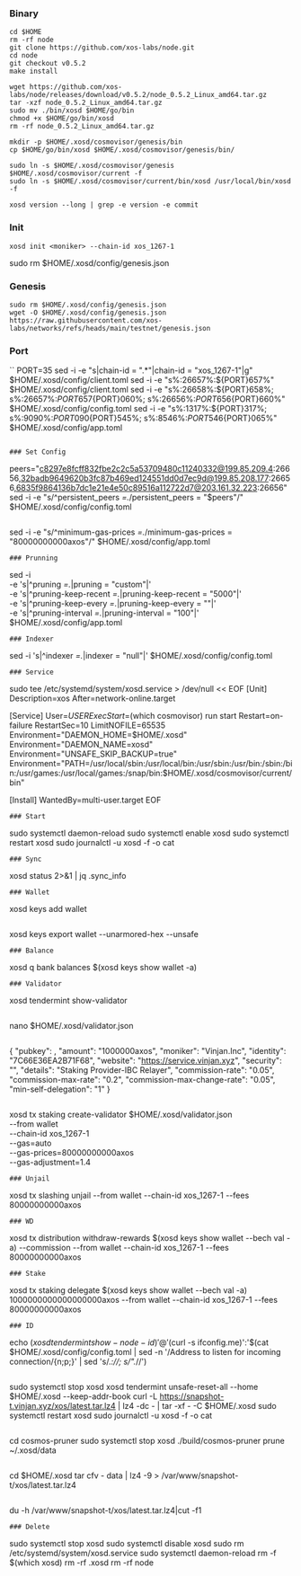 ### Binary
```
cd $HOME
rm -rf node
git clone https://github.com/xos-labs/node.git
cd node
git checkout v0.5.2
make install
```
```
wget https://github.com/xos-labs/node/releases/download/v0.5.2/node_0.5.2_Linux_amd64.tar.gz
tar -xzf node_0.5.2_Linux_amd64.tar.gz
sudo mv ./bin/xosd $HOME/go/bin
chmod +x $HOME/go/bin/xosd
rm -rf node_0.5.2_Linux_amd64.tar.gz
```
```
mkdir -p $HOME/.xosd/cosmovisor/genesis/bin
cp $HOME/go/bin/xosd $HOME/.xosd/cosmovisor/genesis/bin/
```
```
sudo ln -s $HOME/.xosd/cosmovisor/genesis $HOME/.xosd/cosmovisor/current -f
sudo ln -s $HOME/.xosd/cosmovisor/current/bin/xosd /usr/local/bin/xosd -f
```
```
xosd version --long | grep -e version -e commit 
```
### Init
```
xosd init <moniker> --chain-id xos_1267-1
```
sudo rm $HOME/.xosd/config/genesis.json

### Genesis
```
sudo rm $HOME/.xosd/config/genesis.json
wget -O $HOME/.xosd/config/genesis.json https://raw.githubusercontent.com/xos-labs/networks/refs/heads/main/testnet/genesis.json
```
### Port
``
PORT=35
sed -i -e "s|chain-id = \".*\"|chain-id = \"xos_1267-1\"|g" $HOME/.xosd/config/client.toml
sed -i -e "s%:26657%:${PORT}657%" $HOME/.xosd/config/client.toml
sed -i -e "s%:26658%:${PORT}658%; s%:26657%:${PORT}657%; s%:6060%:${PORT}060%; s%:26656%:${PORT}656%; s%:26660%:${PORT}660%" $HOME/.xosd/config/config.toml
sed -i -e "s%:1317%:${PORT}317%; s%:9090%:${PORT}090%; s%:8545%:${PORT}545%; s%:8546%:${PORT}546%; s%:6065%:${PORT}065%" $HOME/.xosd/config/app.toml
```

### Set Config
```
peers="c8297e8fcff832fbe2c2c5a53709480c11240332@199.85.209.4:26656,32badb9649620b3fc87b469ed124551dd0d7ec9d@199.85.208.177:26656,6835f9864136b7dc1e21e4e50c89516a112722d7@203.161.32.223:26656"
sed -i -e "s/^persistent_peers *=.*/persistent_peers = \"$peers\"/" $HOME/.xosd/config/config.toml
```
```
sed -i -e "s/^minimum-gas-prices *=.*/minimum-gas-prices = \"80000000000axos\"/" $HOME/.xosd/config/app.toml
```
### Prunning
```
sed -i \
-e 's|^pruning *=.*|pruning = "custom"|' \
-e 's|^pruning-keep-recent *=.*|pruning-keep-recent = "5000"|' \
-e 's|^pruning-keep-every *=.*|pruning-keep-every = ""|' \
-e 's|^pruning-interval *=.*|pruning-interval = "100"|' \
$HOME/.xosd/config/app.toml
```
### Indexer
```
sed -i 's|^indexer *=.*|indexer = "null"|' $HOME/.xosd/config/config.toml
```
### Service
```
sudo tee /etc/systemd/system/xosd.service > /dev/null << EOF
[Unit]
Description=xos
After=network-online.target

[Service]
User=$USER
ExecStart=$(which cosmovisor) run start
Restart=on-failure
RestartSec=10
LimitNOFILE=65535
Environment="DAEMON_HOME=$HOME/.xosd"
Environment="DAEMON_NAME=xosd"
Environment="UNSAFE_SKIP_BACKUP=true"
Environment="PATH=/usr/local/sbin:/usr/local/bin:/usr/sbin:/usr/bin:/sbin:/bin:/usr/games:/usr/local/games:/snap/bin:$HOME/.xosd/cosmovisor/current/bin"

[Install]
WantedBy=multi-user.target
EOF
```
### Start
```
sudo systemctl daemon-reload
sudo systemctl enable xosd
sudo systemctl restart xosd
sudo journalctl -u xosd -f -o cat
```
### Sync
```
xosd status 2>&1 | jq .sync_info
```
### Wallet
```
xosd keys add wallet
```
```
xosd keys export wallet --unarmored-hex --unsafe
```
### Balance
```
xosd q bank balances $(xosd keys show wallet -a)
```
### Validator
```
xosd tendermint show-validator
```
```
nano $HOME/.xosd/validator.json
```
```
{
  "pubkey": ,
  "amount": "1000000axos",
  "moniker": "Vinjan.Inc",
  "identity": "7C66E36EA2B71F68",
  "website": "https://service.vinjan.xyz",
  "security": "",
  "details": "Staking Provider-IBC Relayer",
  "commission-rate": "0.05",
  "commission-max-rate": "0.2",
  "commission-max-change-rate": "0.05",
  "min-self-delegation": "1"
}
```
```
xosd tx staking create-validator $HOME/.xosd/validator.json \
--from wallet \
--chain-id xos_1267-1 \
--gas=auto \
--gas-prices=80000000000axos \
--gas-adjustment=1.4
```
### Unjail
```
xosd tx slashing unjail --from wallet --chain-id xos_1267-1 --fees 80000000000axos
```
### WD
```
xosd tx distribution withdraw-rewards $(xosd keys show wallet --bech val -a) --commission --from wallet --chain-id xos_1267-1 --fees 80000000000axos
```
### Stake
```
xosd tx staking delegate $(xosd keys show wallet --bech val -a) 1000000000000000000axos --from wallet --chain-id xos_1267-1 --fees 80000000000axos
```
### ID
```
echo $(xosd tendermint show-node-id)'@'$(curl -s ifconfig.me)':'$(cat $HOME/.xosd/config/config.toml | sed -n '/Address to listen for incoming connection/{n;p;}' | sed 's/.*://; s/".*//')
```
```
sudo systemctl stop xosd
xosd tendermint unsafe-reset-all --home $HOME/.xosd --keep-addr-book
curl -L https://snapshot-t.vinjan.xyz/xos/latest.tar.lz4 | lz4 -dc - | tar -xf - -C $HOME/.xosd
sudo systemctl restart xosd
sudo journalctl -u xosd -f -o cat
```
```
cd cosmos-pruner
sudo systemctl stop xosd
./build/cosmos-pruner prune ~/.xosd/data
```
```
cd $HOME/.xosd
tar cfv - data | lz4 -9 > /var/www/snapshot-t/xos/latest.tar.lz4
```
```
du -h /var/www/snapshot-t/xos/latest.tar.lz4|cut -f1
```
### Delete
```
sudo systemctl stop xosd
sudo systemctl disable xosd
sudo rm /etc/systemd/system/xosd.service
sudo systemctl daemon-reload
rm -f $(which xosd)
rm -rf .xosd
rm -rf node
```

